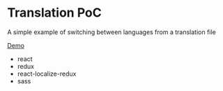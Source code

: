 # Translation PoC

A simple example of switching between languages from a translation file

[Demo](https://hellraiserrob.github.io/localize-poc)

- react
- redux
- react-localize-redux
- sass